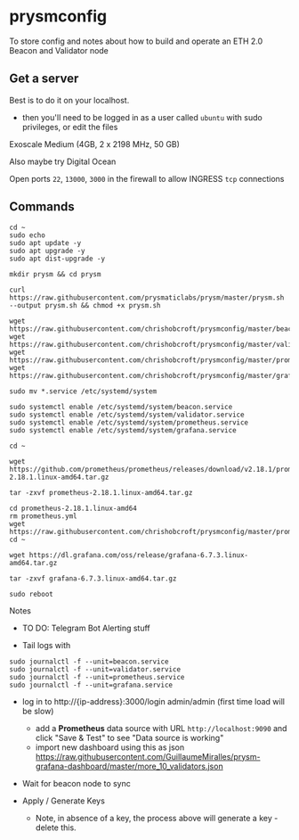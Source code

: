 # prysmconfig

To store config and notes about how to build and operate an ETH 2.0 Beacon and Validator node

## Get a server

Best is to do it on your localhost.
- then you'll need to be logged in as a user called `ubuntu` with sudo privileges, or edit the files

Exoscale
Medium (4GB, 2 x 2198 MHz, 50 GB)

Also maybe try Digital Ocean

Open ports `22`, `13000`, `3000` in the firewall to allow INGRESS `tcp` connections

## Commands

```
cd ~
sudo echo
sudo apt update -y
sudo apt upgrade -y
sudo apt dist-upgrade -y

mkdir prysm && cd prysm 

curl https://raw.githubusercontent.com/prysmaticlabs/prysm/master/prysm.sh --output prysm.sh && chmod +x prysm.sh 

wget https://raw.githubusercontent.com/chrishobcroft/prysmconfig/master/beacon.service
wget https://raw.githubusercontent.com/chrishobcroft/prysmconfig/master/validator.service
wget https://raw.githubusercontent.com/chrishobcroft/prysmconfig/master/prometheus.service
wget https://raw.githubusercontent.com/chrishobcroft/prysmconfig/master/grafana.service

sudo mv *.service /etc/systemd/system

sudo systemctl enable /etc/systemd/system/beacon.service
sudo systemctl enable /etc/systemd/system/validator.service
sudo systemctl enable /etc/systemd/system/prometheus.service
sudo systemctl enable /etc/systemd/system/grafana.service

cd ~

wget https://github.com/prometheus/prometheus/releases/download/v2.18.1/prometheus-2.18.1.linux-amd64.tar.gz

tar -zxvf prometheus-2.18.1.linux-amd64.tar.gz

cd prometheus-2.18.1.linux-amd64
rm prometheus.yml
wget https://raw.githubusercontent.com/chrishobcroft/prysmconfig/master/prometheus.yml
cd ~

wget https://dl.grafana.com/oss/release/grafana-6.7.3.linux-amd64.tar.gz

tar -zxvf grafana-6.7.3.linux-amd64.tar.gz

sudo reboot
```

Notes

- TO DO: Telegram Bot Alerting stuff

- Tail logs with
```
sudo journalctl -f --unit=beacon.service
sudo journalctl -f --unit=validator.service
sudo journalctl -f --unit=prometheus.service
sudo journalctl -f --unit=grafana.service
```

- log in to http://{ip-address}:3000/login admin/admin (first time load will be slow)
  - add a **Prometheus** data source with URL `http://localhost:9090` and click "Save & Test" to see "Data source is working"
  - import new dashboard using this as json https://raw.githubusercontent.com/GuillaumeMiralles/prysm-grafana-dashboard/master/more_10_validators.json

- Wait for beacon node to sync

- Apply / Generate Keys
  - Note, in absence of a key, the process above will generate a key - delete this.
